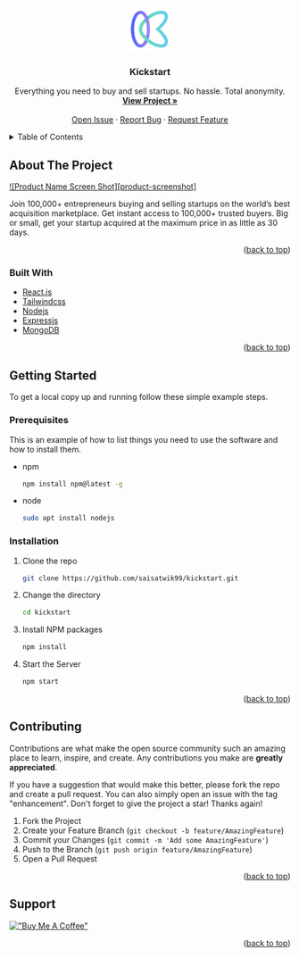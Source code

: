 <div id="top"></div>




<!-- PROJECT LOGO -->
<br />
<div align="center">
  <a href="https://github.com/othneildrew/Best-README-Template">
    <img src="src/images/logo1.png" alt="Logo" width="80" height="80">
  </a>

  <h3 align="center">Kickstart</h3>

  <p align="center">
    Everything you need to buy and sell startups.
No hassle. Total anonymity.
    <br />
    <a href="https://github.com/othneildrew/Best-README-Template"><strong>View Project »</strong></a>
    <br />
    <br />
    <a href="https://github.com/saisatwik99/kickstart/issues">Open Issue</a>
    ·
    <a href="https://github.com/saisatwik99/kickstart/issues">Report Bug</a>
    ·
    <a href="https://github.com/saisatwik/kickstart/issues">Request Feature</a>
  </p>
</div>



<!-- TABLE OF CONTENTS -->
<details>
  <summary>Table of Contents</summary>
  <ol>
    <li>
      <a href="#about-the-project">About The Project</a>
      <ul>
        <li><a href="#built-with">Built With</a></li>
      </ul>
    </li>
    <li>
      <a href="#getting-started">Getting Started</a>
      <ul>
        <li><a href="#prerequisites">Prerequisites</a></li>
        <li><a href="#installation">Installation</a></li>
      </ul>
    </li>
    <li><a href="#usage">Usage</a></li>
    <li><a href="#roadmap">Roadmap</a></li>
    <li><a href="#contributing">Contributing</a></li>
    <li><a href="#license">License</a></li>
    <li><a href="#contact">Contact</a></li>
    <li><a href="#acknowledgments">Acknowledgments</a></li>
  </ol>
</details>



<!-- ABOUT THE PROJECT -->
## About The Project

[![Product Name Screen Shot][product-screenshot]](https://example.com)

Join 100,000+ entrepreneurs buying and selling startups on the world’s best acquisition marketplace. Get instant access to 100,000+ trusted buyers. Big or small, get your startup acquired at the maximum price in as little as 30 days.

<p align="right">(<a href="#top">back to top</a>)</p>



### Built With

* [React.js](https://reactjs.org/)
* [Tailwindcss](https://tailwindcss.com/)
* [Nodejs](https://nodejs.org/en/)
* [Expressjs](https://expressjs.com/)
* [MongoDB](https://www.mongodb.com/)

<p align="right">(<a href="#top">back to top</a>)</p>



<!-- GETTING STARTED -->
## Getting Started

To get a local copy up and running follow these simple example steps.

### Prerequisites

This is an example of how to list things you need to use the software and how to install them.
* npm
  ```sh
  npm install npm@latest -g
  ```
* node
  ```sh
  sudo apt install nodejs
  ```

### Installation

1. Clone the repo
   ```sh
   git clone https://github.com/saisatwik99/kickstart.git
   ```
2. Change the directory
   ```sh
   cd kickstart
   ```
3. Install NPM packages
   ```sh
   npm install
   ```
4. Start the Server
   ```sh
   npm start
   ```

<p align="right">(<a href="#top">back to top</a>)</p>

<!-- CONTRIBUTING -->
## Contributing

Contributions are what make the open source community such an amazing place to learn, inspire, and create. Any contributions you make are **greatly appreciated**.

If you have a suggestion that would make this better, please fork the repo and create a pull request. You can also simply open an issue with the tag "enhancement".
Don't forget to give the project a star! Thanks again!

1. Fork the Project
2. Create your Feature Branch (`git checkout -b feature/AmazingFeature`)
3. Commit your Changes (`git commit -m 'Add some AmazingFeature'`)
4. Push to the Branch (`git push origin feature/AmazingFeature`)
5. Open a Pull Request

<p align="right">(<a href="#top">back to top</a>)</p>


<!-- SUPPORT -->
## Support
[!["Buy Me A Coffee"](https://www.buymeacoffee.com/assets/img/custom_images/orange_img.png)](https://www.buymeacoffee.com/saisatwik99)

<p align="right">(<a href="#top">back to top</a>)</p>
